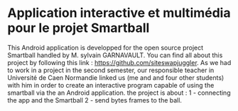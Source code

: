 # Application interactive et multimédia pour le projet Smartball
This Android application is developped for the open source project Smartball handled by M. sylvain GARNAVAULT.
You can find all about this project by following this link : https://github.com/siteswapjuggler.
As we had to work in a project in the second semester, our responsible teacher in Université de Caen Normandie linked us (me and and four other students) with him in order to create an interactive program capable of using the smartball via the an Android application.
the project is about :
1 - connecting the app and the Smartball
2 - send bytes frames to the ball.
